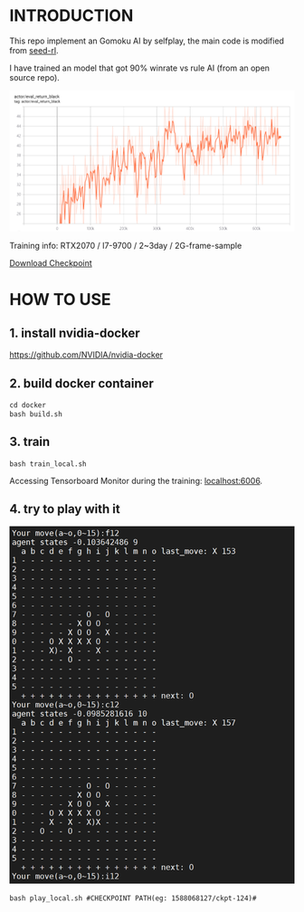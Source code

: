 # INTRODUCTION
This repo implement an Gomoku AI by selfplay, the main code is modified from [seed-rl](https://github.com/google-research/seed_rl).

I have trained an model that got 90% winrate vs rule AI (from an open source repo).

![winrate to rule AI](doc/20200903151822.png)

Training info: RTX2070 / I7-9700 / 2~3day / 2G-frame-sample

[Download Checkpoint](https://drive.google.com/file/d/1aWlKk_OOfVyRo-B8yTCr6Lh3zhqNr1Mu/view?usp=sharing)


# HOW TO USE
## 1. install nvidia-docker
https://github.com/NVIDIA/nvidia-docker

## 2. build docker container
```
cd docker
bash build.sh
```

## 3. train

```
bash train_local.sh
```
Accessing Tensorboard Monitor during the training: [localhost:6006](localhost:6006).


## 4. try to play with it
![img](doc/20200903145651.png)
```
bash play_local.sh #CHECKPOINT PATH(eg: 1588068127/ckpt-124)#
```